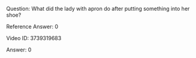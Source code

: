 Question: What did the lady with apron do after putting something into her shoe?

Reference Answer: 0

Video ID: 3739319683

Answer: 0

